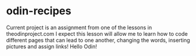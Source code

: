 # odin-recipes
Current project is an assignment from one of the lessons in theodinproject.com
I expect this lesson will allow me to learn how to code different pages that can lead to one another, changing the words, inserting pictures and assign links!
Hello Odin!
